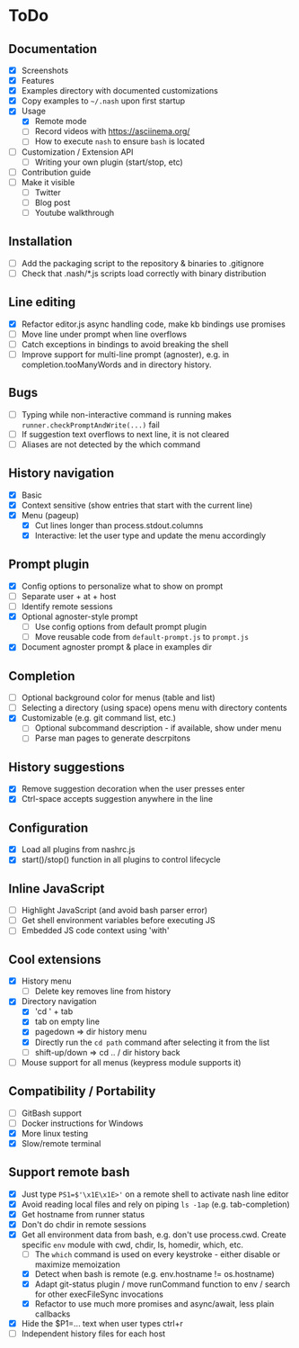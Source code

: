 # ToDo

## Documentation
- [x] Screenshots
- [x] Features
- [x] Examples directory with documented customizations
- [x] Copy examples to `~/.nash` upon first startup
- [x] Usage
    - [x] Remote mode
    - [ ] Record videos with https://asciinema.org/
    - [ ] How to execute `nash` to ensure `bash` is located
- [ ] Customization / Extension API
    - [ ] Writing your own plugin (start/stop, etc)
- [ ] Contribution guide
- [ ] Make it visible
    - [ ] Twitter
    - [ ] Blog post
    - [ ] Youtube walkthrough

## Installation
- [ ] Add the packaging script to the repository & binaries to .gitignore
- [ ] Check that .nash/*.js scripts load correctly with binary distribution

## Line editing
- [x] Refactor editor.js async handling code, make kb bindings use promises
- [ ] Move line under prompt when line overflows
- [ ] Catch exceptions in bindings to avoid breaking the shell
- [ ] Improve support for multi-line prompt (agnoster), e.g. in
    completion.tooManyWords and in directory history.

## Bugs
- [ ] Typing while non-interactive command is running makes
    `runner.checkPromptAndWrite(...)` fail
- [ ] If suggestion text overflows to next line, it is not cleared
- [ ] Aliases are not detected by the which command

## History navigation
- [x] Basic
- [x] Context sensitive (show entries that start with the current line)
- [x] Menu (pageup)
    - [x] Cut lines longer than process.stdout.columns
    - [x] Interactive: let the user type and update the menu accordingly

## Prompt plugin
- [x] Config options to personalize what to show on prompt
- [ ] Separate user + at + host
- [ ] Identify remote sessions
- [x] Optional agnoster-style prompt
    - [ ] Use config options from default prompt plugin
    - [ ] Move reusable code from `default-prompt.js` to `prompt.js`
- [x] Document agnoster prompt & place in examples dir

## Completion
- [ ] Optional background color for menus (table and list)
- [ ] Selecting a directory (using space) opens menu with directory contents
- [x] Customizable (e.g. git command list, etc.)
    - [ ] Optional subcommand description - if available, show under menu
    - [ ] Parse man pages to generate descrpitons

## History suggestions
- [x] Remove suggestion decoration when the user presses enter
- [x] Ctrl-space accepts suggestion anywhere in the line
 
## Configuration
- [x] Load all plugins from nashrc.js
- [x] start()/stop() function in all plugins to control lifecycle

## Inline JavaScript
- [ ] Highlight JavaScript (and avoid bash parser error)
- [ ] Get shell environment variables before executing JS
- [ ] Embedded JS code context using 'with'

## Cool extensions
- [x] History menu
    - [ ] Delete key removes line from history
- [x] Directory navigation
    - [x] 'cd ' + tab
    - [x] tab on empty line
    - [x] pagedown => dir history menu
    - [x] Directly run the `cd path` command after selecting it
        from the list
    - [ ] shift-up/down => cd .. / dir history back
- [ ] Mouse support for all menus (keypress module supports it)

## Compatibility / Portability
- [ ] GitBash support
- [ ] Docker instructions for Windows
- [x] More linux testing
- [x] Slow/remote terminal

## Support remote bash
- [x] Just type `PS1=$'\x1E\x1E>'` on a remote shell to activate nash line editor
- [x] Avoid reading local files and rely on piping `ls -1ap` (e.g. tab-completion)
- [x] Get hostname from runner status
- [x] Don't do chdir in remote sessions
- [x] Get all environment data from bash, e.g. don't use process.cwd.
    Create specific `env` module with cwd, chdir, ls, homedir, which, etc.
    - [ ] The `which` command is used on every keystroke - either disable or maximize
        memoization
    - [x] Detect when bash is remote (e.g. env.hostname != os.hostname)
    - [x] Adapt git-status plugin / move runCommand function to env /
        search for other execFileSync invocations
    - [x] Refactor to use much more promises and async/await, less plain callbacks
- [x] Hide the $P1=... text when user types ctrl+r
- [ ] Independent history files for each host